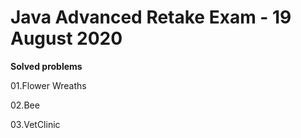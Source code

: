 # Java Advanced Retake Exam - 19 August 2020

<b>Solved problems</b>

01.Flower Wreaths

02.Bee

03.VetClinic
